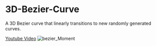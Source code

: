# 3D-Bezier-Curve
A 3D Bezier curve that linearly transitions to new randomly generated curves.

[Youtube Video](https://www.youtube.com/watch?v=PKpQ-XYE88g)
![bezier_Moment](https://user-images.githubusercontent.com/25037201/156081869-ec625cf0-4db7-4c41-aa98-880ff2f758ab.jpg)
